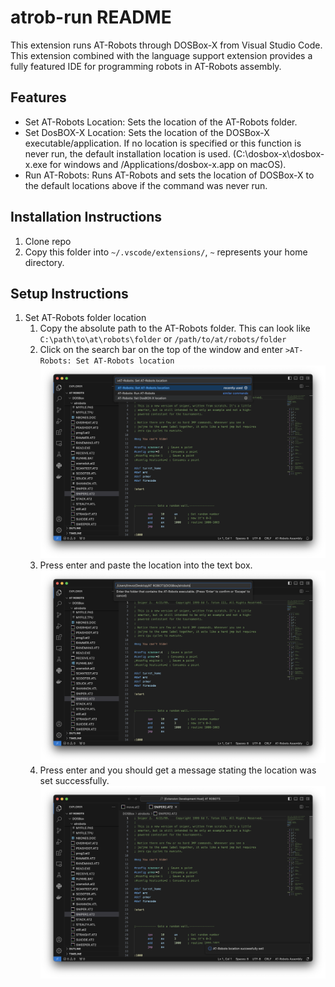 # atrob-run README

This extension runs AT-Robots through DOSBox-X from Visual Studio Code. This extension combined with the language support extension provides a fully featured IDE for programming robots in AT-Robots assembly.

## Features

- Set AT-Robots Location: Sets the location of the AT-Robots folder.
- Set DosBOX-X Location: Sets the location of the DOSBox-X executable/application. If no location is specified or this function is never run, the default installation location is used. (C:\\dosbox-x\\dosbox-x.exe for windows and /Applications/dosbox-x.app on macOS).
 - Run AT-Robots: Runs AT-Robots and sets the location of DOSBox-X to the default locations above if the command was never run.

## Installation Instructions
1. Clone repo
2. Copy this folder into ```~/.vscode/extensions/```, ```~``` represents your home directory.

## Setup Instructions
1. Set AT-Robots folder location
    1. Copy the absolute path to the AT-Robots folder. This can look like ```C:\path\to\at\robots\folder``` or ```/path/to/at/robots/folder```
    2. Click on the search bar on the top of the window and enter ```>AT-Robots: Set AT-Robots location``` ![Image of first step](images/setATRobLoc_Instructions/step1.png)
    3. Press enter and paste the location into the text box. ![Image of second step](images/setATRobLoc_Instructions/step2.png)
    4. Press enter and you should get a message stating the location was set successfully. ![Image of second step](images/setATRobLoc_Instructions/step3.png)